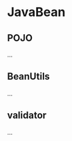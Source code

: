 

<!-- 
https://mp.weixin.qq.com/s/yUveVZ3QHxXMaxbm4ryHXQ

https://mp.weixin.qq.com/s/8Pqj4hOsTVmmveIEu1UI-A

 优秀的代码都是如何分层的？
https://mp.weixin.qq.com/s/XMdedYJt5IzvOb3q29HlXA

 浅析 VO、DTO、DO、PO 的概念、区别和用处！ 
https://mp.weixin.qq.com/s/ZjbjcxiFo3a0Z9jv1DRypg

Java中 VO、 PO、DO、DTO、 BO、 QO、DAO、POJO的概念
https://www.cnblogs.com/wang-meng/p/5645405.html

-->

# JavaBean  
## POJO
...

##  BeanUtils  
...
<!-- 
MapStruct
https://juejin.im/post/6859213877474033672
-->


## validator  

<!-- 
https://mp.weixin.qq.com/s/bmVvqhzWmK2hA2gurYB4wg
-->
...



